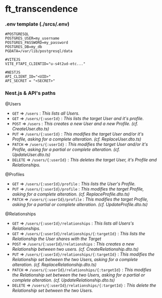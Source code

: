 # ft_transcendence

### .env template (./srcs/.env)

```
#POSTGRESQL
POSTGRES_USER=my_username
POSTGRES_PASSWORD=my_password
POSTGRES_DB=my_db
PGDATA=/var/lib/postgresql/data

#VITEJS
VITE_FTAPI_CLIENTID="u-s4t2ud-etc..."

#NESTJS
API_CLIENT_ID="<UID>"
API_SECRET = "<SECRET>"
```

### Nest.js & API's paths

@Users
- `GET` ⇒ `/users` : *This lists all Users.*
- `GET` ⇒ `/users/{:userId}` : *This lists the target User and it's profile.*
- `POST` ⇒ `/users` : *This creates a new User and a new Profile. (cf. CreateUser.dto.ts)*
- `PUT` ⇒ `/users/{:userId}` : *This modifies the target User and/or it's Profile, asking for a complete alteration. (cf. ReplaceUser.dto.ts)*
- `PATCH` ⇒ `/users/{:userId}` : *This modifies the target User and/or it's Profile, asking for a partial or complete alteration. (cf. UpdateUser.dto.ts)*
- `DELETE` ⇒ `/users/{:userId}` : *This deletes the target User, it's Profile and Relationships.*

@Profiles
- `GET` ⇒ `/users/{:userId}/profile` : *This lists the User's Profile.*
- `PUT` ⇒ `/users/{:userId}/profile` : *This modifies the target Profile, asking for a complete alteration. (cf. ReplaceProfile.dto.ts)*
- `PATCH` ⇒ `/users/{:userId}/profile` : *This modifies the target Profile, asking for a partial or complete alteration. (cf. UpdateProfile.dto.ts)*

@Relationships
- `GET` ⇒ `/users/{:userId}/relationships` : *This lists all Users's Relationships.*
- `GET` ⇒ `/users/{:userId}/relationships/{:targetId}` : *This lists the Relationship the User shares with the Target*
- `POST` ⇒ `/users/{:userId}/relationships` : *This creates a new Relationship between two users. (cf. CreateRelationship.dto.ts)*
- `PUT` ⇒ `/users/{:userId}/relationships/{:targetId}` : *This modifies the Relationship set between the two Users, asking for a complete alteration. (cf. ReplaceRelationship.dto.ts)*
- `PATCH` ⇒ `/users/{:userId}/relationships/{:targetId}` : *This modifies the Relationship set between the two Users, asking for a partial or complete alteration. (cf. UpdateRelationship.dto.ts)*
- `DELETE` ⇒ `/users/{:userId}/relationships/{:targetId}` : *This delete the Relationship set between the two Users.*
